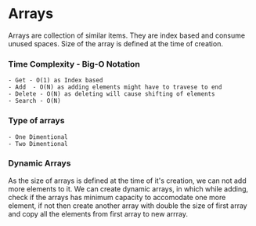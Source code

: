 # Arrays

Arrays are collection of similar items. They are index based and consume unused spaces.
Size of the array is defined at the time of creation.

### Time Complexity - Big-O Notation

    - Get - O(1) as Index based
    - Add  - O(N) as adding elements might have to travese to end
    - Delete - O(N) as deleting will cause shifting of elements
    - Search - O(N) 

### Type of arrays
    - One Dimentional
    - Two Dimentional

### Dynamic Arrays

As the size of arrays is defined at the time of it's creation, we can not add more elements to it. We can create dynamic arrays, in which while adding, check if the arrays has minimum capacity to accomodate one more element, if not then create another array with double the size of first array and copy all the elements from first array to new arrray. 
